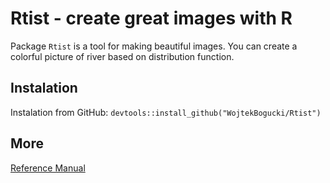 # Rtist - create great images with R
Package `Rtist` is a tool for making beautiful images. You can create a colorful picture of river based on distribution function.

## Instalation

Instalation from GitHub:
`devtools::install_github("WojtekBogucki/Rtist")`

## More

[Reference Manual](https://wojtekbogucki.github.io/Rtist/)

